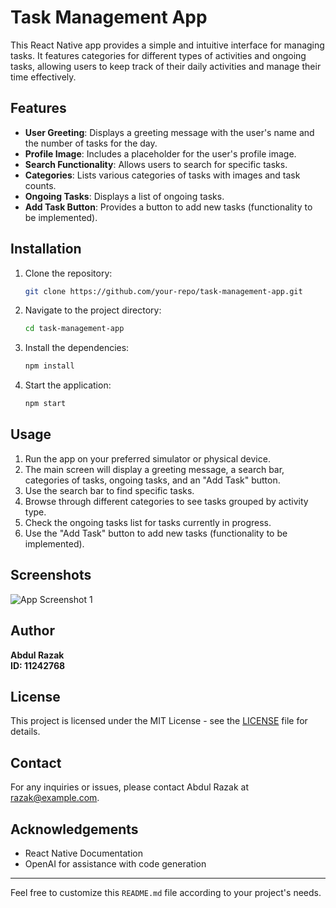 # Task Management App

This React Native app provides a simple and intuitive interface for managing tasks. It features categories for different types of activities and ongoing tasks, allowing users to keep track of their daily activities and manage their time effectively.

## Features

- **User Greeting**: Displays a greeting message with the user's name and the number of tasks for the day.
- **Profile Image**: Includes a placeholder for the user's profile image.
- **Search Functionality**: Allows users to search for specific tasks.
- **Categories**: Lists various categories of tasks with images and task counts.
- **Ongoing Tasks**: Displays a list of ongoing tasks.
- **Add Task Button**: Provides a button to add new tasks (functionality to be implemented).

## Installation

1. Clone the repository:
    ```bash
    git clone https://github.com/your-repo/task-management-app.git
    ```
2. Navigate to the project directory:
    ```bash
    cd task-management-app
    ```
3. Install the dependencies:
    ```bash
    npm install
    ```
4. Start the application:
    ```bash
    npm start
    ```

## Usage

1. Run the app on your preferred simulator or physical device.
2. The main screen will display a greeting message, a search bar, categories of tasks, ongoing tasks, and an "Add Task" button.
3. Use the search bar to find specific tasks.
4. Browse through different categories to see tasks grouped by activity type.
5. Check the ongoing tasks list for tasks currently in progress.
6. Use the "Add Task" button to add new tasks (functionality to be implemented).

## Screenshots

![App Screenshot 1](./assets/screenshot.png)


## Author

**Abdul Razak**  
**ID: 11242768**

## License

This project is licensed under the MIT License - see the [LICENSE](LICENSE) file for details.

## Contact

For any inquiries or issues, please contact Abdul Razak at razak@example.com.

## Acknowledgements

- React Native Documentation
- OpenAI for assistance with code generation

---

Feel free to customize this `README.md` file according to your project's needs.
